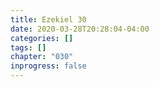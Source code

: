 ```yaml
---
title: Ezekiel 30
date: 2020-03-28T20:28:04-04:00
categories: []
tags: []
chapter: "030"
inprogress: false
---
```


